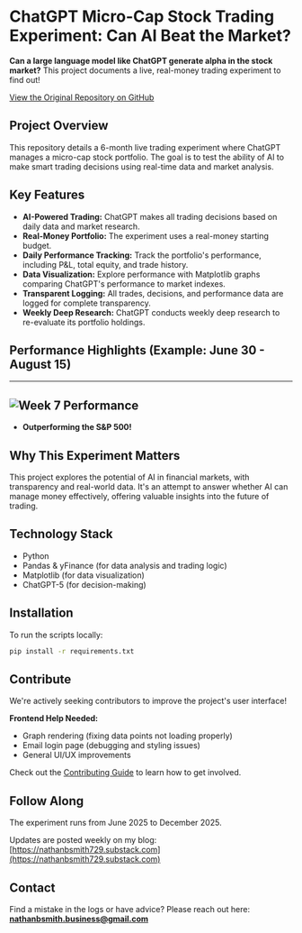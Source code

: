# ChatGPT Micro-Cap Stock Trading Experiment: Can AI Beat the Market?

**Can a large language model like ChatGPT generate alpha in the stock market?** This project documents a live, real-money trading experiment to find out!

[View the Original Repository on GitHub](https://github.com/LuckyOne7777/ChatGPT-Micro-Cap-Experiment)

## Project Overview

This repository details a 6-month live trading experiment where ChatGPT manages a micro-cap stock portfolio. The goal is to test the ability of AI to make smart trading decisions using real-time data and market analysis.

## Key Features

*   **AI-Powered Trading:** ChatGPT makes all trading decisions based on daily data and market research.
*   **Real-Money Portfolio:** The experiment uses a real-money starting budget.
*   **Daily Performance Tracking:** Track the portfolio's performance, including P&L, total equity, and trade history.
*   **Data Visualization:** Explore performance with Matplotlib graphs comparing ChatGPT's performance to market indexes.
*   **Transparent Logging:** All trades, decisions, and performance data are logged for complete transparency.
*   **Weekly Deep Research:** ChatGPT conducts weekly deep research to re-evaluate its portfolio holdings.

## Performance Highlights (Example: June 30 - August 15)

---
![Week 7 Performance](%286-30%20-%208-15%29%20Results.png)
---

*   **Outperforming the S&P 500!**

## Why This Experiment Matters

This project explores the potential of AI in financial markets, with transparency and real-world data. It's an attempt to answer whether AI can manage money effectively, offering valuable insights into the future of trading.

## Technology Stack

*   Python
*   Pandas & yFinance (for data analysis and trading logic)
*   Matplotlib (for data visualization)
*   ChatGPT-5 (for decision-making)

## Installation

To run the scripts locally:

```bash
pip install -r requirements.txt
```

## Contribute

We're actively seeking contributors to improve the project's user interface!

**Frontend Help Needed:**

*   Graph rendering (fixing data points not loading properly)
*   Email login page (debugging and styling issues)
*   General UI/UX improvements

Check out the [Contributing Guide](https://github.com/LuckyOne7777/ChatGPT-Portfolio-Overhaul/blob/main/CONTRIBUTING.md) to learn how to get involved.

## Follow Along

The experiment runs from June 2025 to December 2025.

Updates are posted weekly on my blog: [https://nathanbsmith729.substack.com](https://nathanbsmith729.substack.com)

## Contact

Find a mistake in the logs or have advice?
Please reach out here: **nathanbsmith.business@gmail.com**